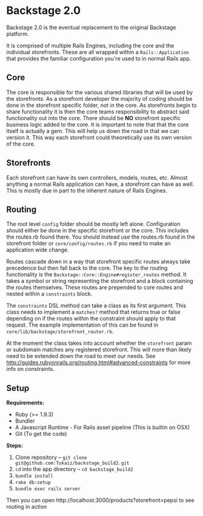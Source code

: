 Backstage 2.0
=============

Backstage 2.0 is the eventual replacement to the original Backstage platform.

It is comprised of multiple Rails Engines, including the core and the individual
storefronts. These are all wrapped within a `Rails::Application` that provides
the familiar configuration you're used to in normal Rails app.

Core
----

The core is responsible for the various shared libraries that will be used by
the storefronts. As a storefront developer the majority of coding should be
done in the storefront specific folder, not in the core. As storefronts begin to
share functionality it is then the core teams responsibility to abstract said
functionality out into the core. There should be __NO__ storefront specific
business logic added to the core. It is important to note that that the core
itself is actually a gem. This will help us down the road in that we can version
it. This way each storefront could theoretically use its own version of the
core.

Storefronts
-----------

Each storefront can have its own controllers, models, routes, etc. Almost
anything a normal Rails application can have, a storefront can have as well.
This is mostly due in part to the inherent nature of Rails Engines.


Routing
-------

The root level `config` folder should be mostly left alone. Configuration should
either be done in the specific storefront or the core. This includes the
routes.rb found there. You should instead use the routes.rb found in the
storefront folder or `core/config/routes.rb` if you need to make an application
wide change.

Routes cascade down in a way that storefront specific routes always take
precedence but then fall back to the core. The key to the routing functionality
is the `Backstage::Core::Engine#register_routes` method. It takes a symbol or
string representing the storefront and a block containing the routes themselves.
These routes are prepended to core routes and nested within a `constraints`
block.

The `constraints` DSL method can take a class as its first argument. This class
needs to implement a `matches?` method that returns true or false depending on
if the routes within the constraint should apply to that request. The example
implementation of this can be found in `core/lib/backstage/storefront_router.rb`.

At the moment the class takes into account whether the `storefront` param or
subdomain matches any registered storefront. This will more than likely need to
be extended down the road to meet our needs.
See http://guides.rubyonrails.org/routing.html#advanced-constraints for more
info on constraints.

Setup
-----
__Requirements:__

* Ruby (>= 1.9.3)
* Bundler
* A Javascript Runtime - For Rails asset pipeline (This is builtin on OSX)
* Git (To get the code)


__Steps:__

1. Clone repository – `git clone git@github.com:Tukaiz/backstage_build2.git`
2. `cd` into the app directory – `cd backstage_build2`
3. `bundle install`
4. `rake db:setup`
5. `bundle exec rails server`

Then you can open http://localhost:3000/products?storefront=pepsi to see
routing in action
